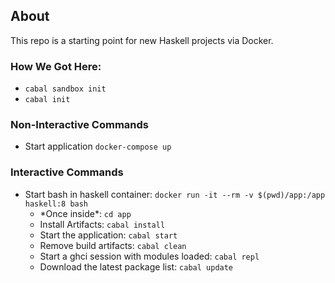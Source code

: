 ## About
This repo is a starting point for new Haskell projects via Docker.

### How We Got Here:
* `cabal sandbox init`
* `cabal init`

### Non-Interactive Commands
* Start application `docker-compose up`

### Interactive Commands
* Start bash in haskell container: `docker run -it --rm -v $(pwd)/app:/app haskell:8 bash`
  * \*Once inside\*: `cd app`
  * Install Artifacts: `cabal install`
  * Start the application: `cabal start`
  * Remove build artifacts: `cabal clean`
  * Start a ghci session with modules loaded: `cabal repl`
  * Download the latest package list: `cabal update`
